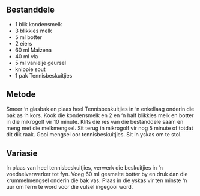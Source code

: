 ## Bestanddele
- 1 blik kondensmelk
- 3 blikkies melk
- 5 ml botter
- 2 eiers
- 60 ml Maizena
- 40 ml vla
- 5 ml vanielje geursel
- knippie sout
- 1 pak Tennisbeskuitjies

## Metode
Smeer ‘n glasbak en plaas heel Tennisbeskuitjies in ‘n enkellaag onderin die bak as ‘n kors.
Kook die kondensmelk en 2 en ‘n half blikkies melk en botter in die mikrogolf vir 10 minute.
Klits die res van die bestanddele saam en meng met die melkmengsel.
Sit terug in mikrogolf vir nog 5 minute of totdat dit dik raak.
Gooi mengsel oor tennisbeskuitjies.
Sit in yskas om te stol.

## Variasie
In plaas van heel tennisbeskuitjies, verwerk die beskuitjies in ‘n voedselverwerker tot fyn.
Voeg 60 ml gesmelte botter by en druk dan die krummelmengsel onderin die bak vas.
Plaas in die yskas vir ten minste ‘n uur om ferm te word voor die vulsel ingegooi word.
